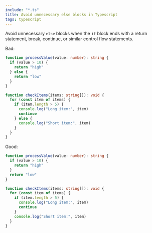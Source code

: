 ```yaml
---
include: "*.ts"
title: Avoid unnecessary else blocks in Typescript
tags: typescript
---
```


Avoid unnecessary `else` blocks when the `if` block ends with a return statement, break, continue, or similar control flow statements.

Bad:

```typescript
function processValue(value: number): string {
  if (value > 10) {
    return "high"
  } else {
    return "low"
  }
}
```

```typescript
function checkItems(items: string[]): void {
  for (const item of items) {
    if (item.length > 5) {
      console.log("Long item:", item)
      continue
    } else {
      console.log("Short item:", item)
    }
  }
}
```

Good:

```typescript
function processValue(value: number): string {
  if (value > 10) {
    return "high"
  }
  return "low"
}
```

```typescript
function checkItems(items: string[]): void {
  for (const item of items) {
    if (item.length > 5) {
      console.log("Long item:", item)
      continue
    }
    console.log("Short item:", item)
  }
}
```

